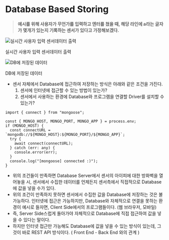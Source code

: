 # Database Based Storing

> **예시를 위해 사용자가 무언가를 입력하고 엔터를 쳤을 때, 해당 라인에 a라는 글자가 몇개가 있는지 기록하는 센서가 있다고 가정해보겠다.**

![실시간 사용자 입력 센서데이터 출력](%5BData%20Storing%5D%20sensor%201210f7cadeee4980ba0252aef6682d8f/Untitled.png)

실시간 사용자 입력 센서데이터 출력

![DB에 저장된 데이터](%5BData%20Storing%5D%20sensor%201210f7cadeee4980ba0252aef6682d8f/Untitled%201.png)

DB에 저장된 데이터

- 센서 자체에서 Database에 접근하여 저장하는 방식은 아래와 같은 조건을 가진다.
  1. 센서에 인터넷에 접근할 수 있는 방법이 있는가?
  2. 센서에서 사용하는 환경에 Database와 프로그램을 연결할 Driver를 설치할 수 있는가?

```tsx
import { connect } from "mongoose";

const { MONGO_HOST, MONGO_PORT, MONGO_APP } = process.env;
if (MONGO_HOST) {
  const connectURL = `mongodb://${MONGO_HOST}:${MONGO_PORT}/${MONGO_APP}`;
  try {
    await connect(connectURL);
  } catch (err: any) {
    console.error(err);
  }
  console.log("[mongoose] connected :)");
}
```

- 위의 조건들이 만족하면 Database Server에서 센서의 아이피에 대한 방화벽을 열어놓을 시, 센서에서 수집한 데이터를 언제든지 센서측에서 직접적으로 Database에 값을 넣을 수가 있다.
- 위의 조건이 만족하지 못하면 센서에서 수집한 값을 Database에 저장하는 것은 불가능하다. 인터넷에 접근은 가능하지만, Database와 자체적으로 연결을 못하는 환경이 예시로 들자면, Client Side에서의 프로그램들이다. (웹 브라우저, 모바일)
- 즉, Server Side스럽게 돌아가야 자체적으로 Database에 직접 접근하여 값을 넣을 수 있다는 말이다.
- 하지만 인터넷 접근만 가능해도 Database에 값을 넣을 수 있는 방식이 있는데, 그것이 바로 REST API 방식이다. ( Front End - Back End 와의 관계 )
